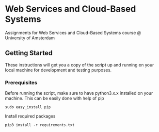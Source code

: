 # Web Services and Cloud-Based Systems

Assignments for Web Services and Cloud-Based Systems course @ University of Amsterdam

## Getting Started

These instructions will get you a copy of the script up and running on your local machine for development and testing purposes. 

### Prerequisites

Before running the script, make sure to have python3.x.x installed on your machine. This can be easily done with help of pip

```
sudo easy_install pip
```

Install required packages
```
pip3 install -r requirements.txt
```


